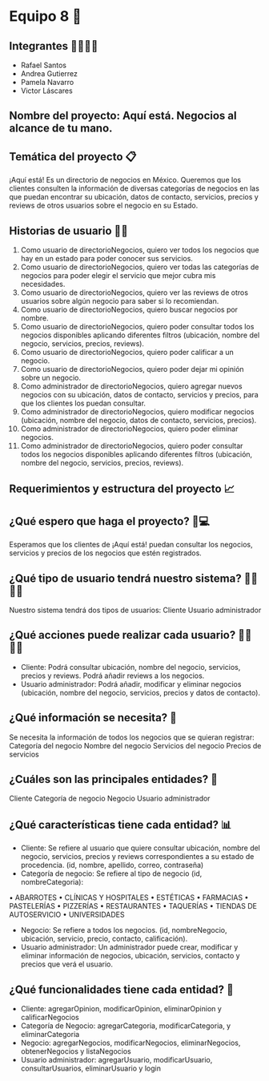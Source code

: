 # Equipo 8 🚀

## Integrantes 👨‍💻👩‍💻
- Rafael Santos
- Andrea Gutierrez
- Pamela Navarro
- Victor Láscares

## Nombre del proyecto: Aquí está. Negocios al alcance de tu mano.

## Temática del proyecto 📋
¡Aquí está! Es un directorio de negocios en México. Queremos que los clientes consulten la información de diversas categorías de negocios en las que puedan encontrar su ubicación, datos de contacto, servicios, precios y reviews de otros usuarios sobre el negocio en su Estado.

## Historias de usuario 🧑👧
1. Como usuario de directorioNegocios, quiero ver todos los negocios que hay en un estado para poder conocer sus servicios.
2. Como usuario de directorioNegocios, quiero ver todas las categorías de negocios para poder elegir el servicio que mejor cubra mis necesidades.
3. Como usuario de directorioNegocios, quiero ver las reviews de otros usuarios sobre algún negocio para saber si lo recomiendan.
4. Como usuario de directorioNegocios, quiero buscar negocios por nombre.
5. Como usuario de directorioNegocios, quiero poder consultar todos los negocios disponibles aplicando diferentes filtros (ubicación, nombre del negocio, servicios, precios, reviews).
6. Como usuario de directorioNegocios, quiero poder calificar a un negocio.
7. Como usuario de directorioNegocios, quiero poder dejar mi opinión sobre un negocio.
8. Como administrador de directorioNegocios, quiero agregar nuevos negocios con su ubicación, datos de contacto, servicios y precios, para que los clientes los puedan consultar.
9. Como administrador de directorioNegocios, quiero modificar negocios (ubicación, nombre del negocio, datos de contacto, servicios, precios).
10. Como administrador de directorioNegocios, quiero poder eliminar negocios.
11. Como administrador de directorioNegocios, quiero poder consultar todos los negocios disponibles aplicando diferentes filtros (ubicación, nombre del negocio, servicios, precios, reviews).

## Requerimientos y estructura del proyecto 📈

## ¿Qué espero que haga el proyecto? 📲💻
Esperamos que los clientes de ¡Aquí está! puedan consultar los negocios, servicios y precios de los negocios que estén registrados.

## ¿Qué tipo de usuario tendrá nuestro sistema? 🕵️‍♀️🕵️‍♂️
Nuestro sistema tendrá dos tipos de usuarios:
Cliente
Usuario administrador

## ¿Qué acciones puede realizar cada usuario? 🙋‍♂️🙋‍♀️
- Cliente: Podrá consultar ubicación, nombre del negocio, servicios, precios y reviews.
Podrá añadir reviews a los negocios.
- Usuario administrador: Podrá añadir, modificar y eliminar negocios (ubicación, nombre del negocio, servicios, precios y datos de contacto).

## ¿Qué información se necesita? 💾
Se necesita la información de todos los negocios que se quieran registrar:
Categoría del negocio
Nombre del negocio
Servicios del negocio
Precios de servicios

## ¿Cuáles son las principales entidades? 📌
Cliente 
Categoría de negocio 
Negocio
Usuario administrador

## ¿Qué características tiene cada entidad? 📊
- Cliente: Se refiere al usuario que quiere consultar ubicación, nombre del negocio, servicios, precios y reviews correspondientes a su estado de procedencia. (id, nombre, apellido, correo, contraseña)
- Categoría de negocio: Se refiere al tipo de negocio (id, nombreCategoria): 

• ABARROTES
• CLÍNICAS Y HOSPITALES
• ESTÉTICAS
• FARMACIAS
• PASTELERÍAS
• PIZZERÍAS
• RESTAURANTES
• TAQUERÍAS
• TIENDAS DE AUTOSERVICIO
• UNIVERSIDADES
 

- Negocio: Se refiere a todos los negocios. (id, nombreNegocio, ubicación, servicio, precio, contacto, calificación).
- Usuario administrador: Un administrador puede crear, modificar y eliminar información de negocios, ubicación, servicios, contacto y precios que verá el usuario.

## ¿Qué funcionalidades tiene cada entidad? 📂
- Cliente: agregarOpinion, modificarOpinion, eliminarOpinion y calificarNegocios
- Categoría de Negocio: agregarCategoria, modificarCategoria, y eliminarCategoria
- Negocio: agregarNegocios, modificarNegocios, eliminarNegocios, obtenerNegocios y listaNegocios
- Usuario administrador: agregarUsuario, modificarUsuario, consultarUsuarios, eliminarUsuario y login


